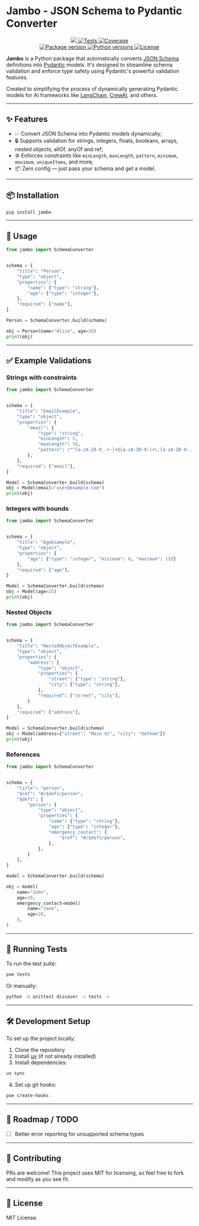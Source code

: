 # Jambo - JSON Schema to Pydantic Converter

<p align="center">
<a href="https://github.com/HideyoshiNakazone/jambo" target="_blank">
 <img src="https://img.shields.io/github/last-commit/HideyoshiNakazone/jambo.svg">
 <img src="https://github.com/HideyoshiNakazone/jambo/actions/workflows/build.yml/badge.svg" alt="Tests">
</a>
<a href="https://codecov.io/gh/HideyoshiNakazone/jambo" target="_blank">
    <img src="https://codecov.io/gh/HideyoshiNakazone/jambo/branch/main/graph/badge.svg" alt="Coverage">
</a>
<br />
<a href="https://pypi.org/project/jambo" target="_blank">
    <img src="https://badge.fury.io/py/jambo.svg" alt="Package version">
</a>
<a href="https://github.com/HideyoshiNakazone/jambo" target="_blank">
    <img src="https://img.shields.io/pypi/pyversions/jambo.svg" alt="Python versions">
    <img src="https://img.shields.io/github/license/HideyoshiNakazone/jambo.svg" alt="License">
</a>
</p>

**Jambo** is a Python package that automatically converts [JSON Schema](https://json-schema.org/) definitions into [Pydantic](https://docs.pydantic.dev/) models. 
It's designed to streamline schema validation and enforce type safety using Pydantic's powerful validation features.

Created to simplifying the process of dynamically generating Pydantic models for AI frameworks like [LangChain](https://www.langchain.com/), [CrewAI](https://www.crewai.com/), and others.

---

## ✨ Features

- ✅ Convert JSON Schema into Pydantic models dynamically;
- 🔒 Supports validation for strings, integers, floats, booleans, arrays, nested objects, allOf, anyOf and ref;
- ⚙️ Enforces constraints like `minLength`, `maxLength`, `pattern`, `minimum`, `maximum`, `uniqueItems`, and more;
- 📦 Zero config — just pass your schema and get a model.

---

## 📦 Installation

```bash
pip install jambo
```

---

## 🚀 Usage

```python
from jambo import SchemaConverter


schema = {
    "title": "Person",
    "type": "object",
    "properties": {
        "name": {"type": "string"},
        "age": {"type": "integer"},
    },
    "required": ["name"],
}

Person = SchemaConverter.build(schema)

obj = Person(name="Alice", age=30)
print(obj)
```

---

## ✅ Example Validations

### Strings with constraints

```python
from jambo import SchemaConverter


schema = {
    "title": "EmailExample",
    "type": "object",
    "properties": {
        "email": {
            "type": "string",
            "minLength": 5,
            "maxLength": 50,
            "pattern": r"^[a-zA-Z0-9_.+-]+@[a-zA-Z0-9-]+\.[a-zA-Z0-9-.]+$",
        },
    },
    "required": ["email"],
}

Model = SchemaConverter.build(schema)
obj = Model(email="user@example.com")
print(obj)
```

### Integers with bounds

```python
from jambo import SchemaConverter


schema = {
    "title": "AgeExample",
    "type": "object",
    "properties": {
        "age": {"type": "integer", "minimum": 0, "maximum": 120}
    },
    "required": ["age"],
}

Model = SchemaConverter.build(schema)
obj = Model(age=25)
print(obj)
```

### Nested Objects

```python
from jambo import SchemaConverter


schema = {
    "title": "NestedObjectExample",
    "type": "object",
    "properties": {
        "address": {
            "type": "object",
            "properties": {
                "street": {"type": "string"},
                "city": {"type": "string"},
            },
            "required": ["street", "city"],
        }
    },
    "required": ["address"],
}

Model = SchemaConverter.build(schema)
obj = Model(address={"street": "Main St", "city": "Gotham"})
print(obj)
```

### References

```python
from jambo import SchemaConverter


schema = {
    "title": "person",
    "$ref": "#/$defs/person",
    "$defs": {
        "person": {
            "type": "object",
            "properties": {
                "name": {"type": "string"},
                "age": {"type": "integer"},
                "emergency_contact": {
                    "$ref": "#/$defs/person",
                },
            },
        }
    },
}

model = SchemaConverter.build(schema)

obj = model(
    name="John",
    age=30,
    emergency_contact=model(
        name="Jane",
        age=28,
    ),
)
```

---

## 🧪 Running Tests

To run the test suite:

```bash
poe tests
```

Or manually:

```bash
python -m unittest discover -s tests -v
```

---

## 🛠 Development Setup

To set up the project locally:

1. Clone the repository
2. Install [uv](https://github.com/astral-sh/uv) (if not already installed)
3. Install dependencies:

```bash
uv sync
```

4. Set up git hooks:

```bash
poe create-hooks
```

---

## 📌 Roadmap / TODO

- [ ] Better error reporting for unsupported schema types

---

## 🤝 Contributing

PRs are welcome! This project uses MIT for licensing, so feel free to fork and modify as you see fit.

---

## 🧾 License

MIT License.